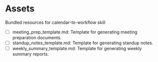# Assets

Bundled resources for calendar-to-workflow skill

- [ ] meeting_prep_template.md: Template for generating meeting preparation documents.
- [ ] standup_notes_template.md: Template for generating standup notes.
- [ ] weekly_summary_template.md: Template for generating weekly summary reports.
